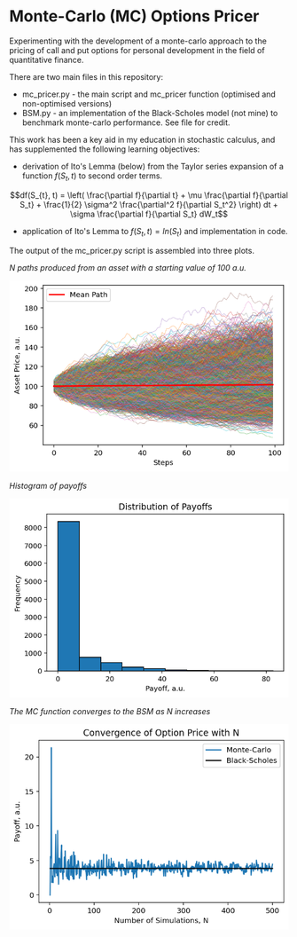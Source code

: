 # Monte-Carlo (MC) Options Pricer
Experimenting with the development of a monte-carlo approach to the pricing of call and put options for personal development in the field of quantitative finance. 

 There are two main files in this repository:
 - mc_pricer.py - the main script and mc_pricer function (optimised and non-optimised versions)
 - BSM.py - an implementation of the Black-Scholes model (not mine) to benchmark monte-carlo performance. See file for credit.

This work has been a key aid in my education in stochastic calculus, and has supplemented the following learning objectives:
- derivation of Ito's Lemma (below) from the Taylor series expansion of a function $f(S_{t}, t)$ to second order terms.

$$df(S_{t}, t) = \left( \frac{\partial f}{\partial t} + \mu \frac{\partial f}{\partial S_t} + \frac{1}{2} \sigma^2 \frac{\partial^2 f}{\partial S_t^2} \right) dt + \sigma \frac{\partial f}{\partial S_t} dW_t$$
 
- application of Ito's Lemma to $f(S_t, t)=ln(S_t)$ and implementation in code.

The output of the mc_pricer.py script is assembled into three plots.

*N paths produced from an asset with a starting value of 100 a.u.*

![](figures/paths.png)

*Histogram of payoffs*

![](figures/hist.png)

*The MC function converges to the BSM as N increases*

![](figures/convergence.png)
